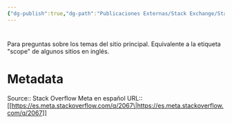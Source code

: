 ```yaml
---
{"dg-publish":true,"dg-path":"Publicaciones Externas/Stack Exchange/Stack Overflow en español/Stack Overflow en español Meta/es.meta.stackoverflow.com-2067.md","permalink":"/publicaciones-externas/stack-exchange/stack-overflow-en-espanol/stack-overflow-en-espanol-meta/es-meta-stackoverflow-com-2067/","hide":true,"noteIcon":"\"0\"","created":"2024-04-03T12:49:10.680-06:00","updated":"2024-04-05T16:44:01.308-06:00"}
---
```


# 

Para preguntas sobre los temas del sitio principal. Equivalente a la etiqueta "scope" de algunos sitios en inglés.

# Metadata
Source:: Stack Overflow Meta en español
URL:: [[https://es.meta.stackoverflow.com/q/2067\|https://es.meta.stackoverflow.com/q/2067]]

